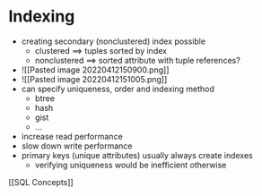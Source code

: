 # Indexing
+ creating secondary (nonclustered) index possible
	+ clustered ==> tuples sorted by index
	+ nonclustered ==> sorted attribute with tuple references?
+ ![[Pasted image 20220412150900.png]]
+ ![[Pasted image 20220412151005.png]]
+ can specify uniqueness, order and indexing method
	+ btree
	+ hash
	+ gist
	+ ...
+ increase read performance
+ slow down write performance 
+ primary keys (unique attributes) usually always create indexes
	+ verifying uniqueness would be inefficient otherwise


[[SQL Concepts]]